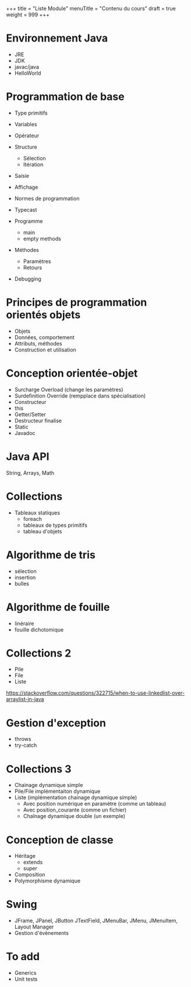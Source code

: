 +++
title = "Liste Module"
menuTitle = "Contenu du cours"
draft = true
weight = 999
+++

# Environnement Java

* JRE
* JDK
* javac/java
* HelloWorld

# Programmation de base

* Type primitifs
* Variables
* Opérateur
* Structure
    * Sélection
    * Itération
* Saisie
* Affichage

* Normes de programmation

* Typecast
* Programme
    * main
    * empty methods

* Méthodes
  * Paramètres
  * Retours 

* Debugging

# Principes de programmation orientés objets
* Objets
* Données, comportement
* Attributs, méthodes
* Construction et utilisation

# Conception orientée-objet
* Surcharge Overload (change les paramètres)
* Surdefinition Override (rempplace dans spécialisation)
* Constructeur
* this
* Getter/Setter
* Destructeur finalise
* Static
* Javadoc

# Java API
String, Arrays, Math

# Collections
* Tableaux statiques
  * foreach
  * tableaux de types primitifs
  * tableau d'objets

# Algorithme de tris
  * sélection
  * insertion
  * bulles

# Algorithme de fouille
  * linéraire
  * fouille dichotomique

# Collections 2
* Pile
* File
* Liste

https://stackoverflow.com/questions/322715/when-to-use-linkedlist-over-arraylist-in-java

# Gestion d'exception
* throws
* try-catch

# Collections 3
* Chainage dynamique simple
* Pile/File implémentaiton dynamique
* Liste (implémentation chainage dynamique simple)
  * Avec position numérique en paramètre (comme un tableau)
  * Avec position_courante (comme un fichier)
  * Chaînage dynamique double (un exemple)

# Conception de classe
* Héritage
  * extends
  * super
* Composition
* Polymorphisme dynamique

# Swing
* JFrame, JPanel, JButton JTextField, JMenuBar, JMenu, JMenuItem,  Layout Manager
* Gestion d'évènements


# To add
* Generics
* Unit tests